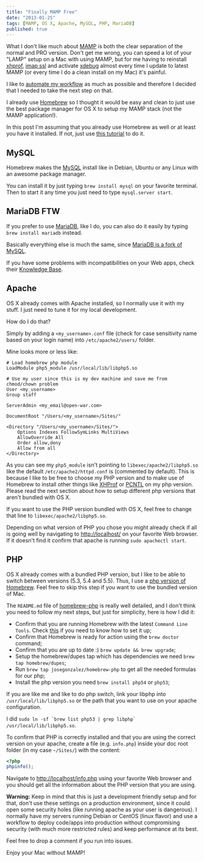 ```yaml
---
title: "Finally MAMP Free"
date: "2013-01-25"
tags: [MAMP, OS X, Apache, MySQL, PHP, MariaDB]
published: true
---
```


What I don't like much about [MAMP](http://www.mamp.info) is both the clear separation of the normal and PRO version. Don't get me wrong, you can speed a lot of your "LAMP" setup on a Mac with using MAMP, but for me having to reinstall [xhprof](http://blog.open-war.com/mamp-xhprof), [imap ssl](http://blog.open-war.com/mamp-imap-ssl) and activate [xdebug](http://blog.open-war.com/xdebug-mamp) almost every time I update to latest MAMP (or every time I do a clean install on my Mac) it's painful.

I like to [automate my workflow](https://github.com/alias-mac/dotfiles) as much as possible and therefore I decided that I needed to take the next step on that.

I already use [Homebrew](/homebrew) so I thought it would be easy and clean to just use the best package manager for OS X to setup my MAMP stack (not the MAMP application!).

In this post I'm assuming that you already use Homebrew as well or at least you have it installed. If not, just use [this tutorial](/homebrew) to do it.

## MySQL

Homebrew makes the [MySQL](http://www.mysql.com) install like in Debian, Ubuntu or any Linux with an awesome package manager.

You can install it by just typing `brew install mysql` on your favorite terminal. Then to start it any time you just need to type `mysql.server start`.

## MariaDB FTW

If you prefer to use [MariaDB](https://mariadb.com), like I do, you can also do it easily by typing `brew install mariadb` instead.

Basically everything else is much the same, since [MariaDB is a fork of MySQL](http://en.wikipedia.org/wiki/MariaDB).

If you have some problems with incompatibilities on your Web apps, check their [Knowledge Base](https://mariadb.com/kb/en/MariaDB/).

## Apache

OS X already comes with Apache installed, so I normally use it with my stuff. I just need to tune it for my local development.

How do I do that?

Simply by adding a `<my_username>.conf` file (check for case sensitivity name based on your login name) into `/etc/apache2/users/` folder.

Mine looks more or less like:

```
# Load homebrew php module
LoadModule php5_module /usr/local/lib/libphp5.so

# Use my user since this is my dev machine and save me from chmod/chown problem
User <my_username>
Group staff

ServerAdmin <my_email@open-war.com>

DocumentRoot "/Users/<my_username>/Sites/"

<Directory "/Users/<my_username>/Sites/">
    Options Indexes FollowSymLinks MultiViews
    AllowOverride All
    Order allow,deny
    Allow from all
</Directory>
```

As you can see my `php5_module` isn't pointing to `libexec/apache2/libphp5.so` like the default `/etc/apache2/httpd.conf` is (commented by default). This is because I like to be free to choose my PHP version and to make use of Homebrew to install other things like [XHProf](http://pecl.php.net/package/xhprof) or [PCNTL](http://php.net/manual/en/book.pcntl.php) on my php version. Please read the next section about how to setup different php versions that aren't bundled with OS X.

If you want to use the PHP version bundled with OS X, feel free to change that line to `libexec/apache2/libphp5.so`.

Depending on what version of PHP you chose you might already check if all is going well by navigating to [http://localhost/](http://localhost/) on your favorite Web browser. If it doesn't find it confirm that apache is running `sudo apachectl start`.

## PHP

OS X already comes with a bundled PHP version, but I like to be able to switch between versions (5.3, 5.4 and 5.5).
Thus, I use a [php version of Homebrew](https://github.com/josegonzalez/homebrew-php). Feel free to skip this step if you want to use the bundled version of Mac.

The `README.md` file of [homebrew-php](https://github.com/josegonzalez/homebrew-php) is really well detailed, and I don't think you need to follow my next steps, but just for simplicity, here is how I did it:

- Confirm that you are running Homebrew with the latest `Command Line Tools`. Check [this](/homebrew) if you need to know how to set it up;
- Confirm that Homebrew is ready for action using the `brew doctor` command;
- Confirm that you are up to date :) `brew update && brew upgrade`;
- Setup the homebrew/dupes tap which has dependencies we need `brew tap homebrew/dupes`;
- Run `brew tap josegonzalez/homebrew-php` to get all the needed formulas for our php;
- Install the php version you need `brew install php54` or `php53`;

If you are like me and like to do php switch, link your libphp into `/usr/local/lib/libphp5.so` or the path that you want to use on your apache configuration.

I did ``sudo ln -sf `brew list php53 | grep libphp` /usr/local/lib/libphp5.so``.

To confirm that PHP is correctly installed and that you are using the correct version on your apache, create a file (e.g. `info.php`) inside your doc root folder (in my case `~/Sites/`) with the content:

```php
<?php
phpinfo();
```

Navigate to [http://localhost/info.php](http://localhost/info.php) using your favorite Web browser and you should get all the information about the PHP version that you are using.

**Warning:** Keep in mind that this is just a development friendly setup and for that, don't use these settings on a production environment, since it could open some security holes (like running apache as your user is dangerous). I normally have my servers running Debian or CentOS (linux flavor) and use a workflow to deploy code/apps into production without compromising security (with much more restricted rules) and keep performance at its best.

Feel free to drop a comment if you run into issues.

Enjoy your Mac without MAMP!
